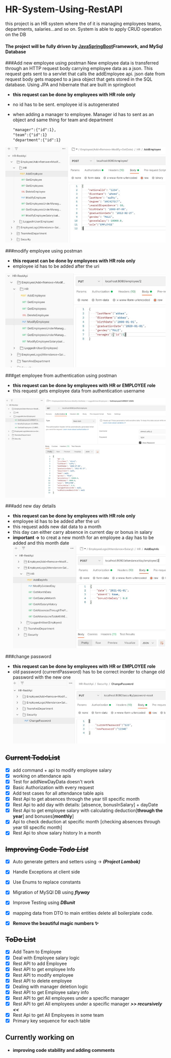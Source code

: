 # HR-System-Using-RestAPI

this project is an HR system where the of it is managing employees teams, departments, salaries...and so on. System is able to apply CRUD operation on the DB

#### The project will be fully driven by [JavaSpringBoot](https://www.tutorialspoint.com/spring_boot/spring_boot_introduction.htm) ​Framework, and MySql Database


###Add new employee using postman
New employee data is transferred through an HTTP request body carrying employee data as a json. This request gets sent to a servlet that calls the addEmployee api.
json date from request body gets mapped to a java object that gets stored in the SQL database. Using JPA and hibernate that are built in springboot

- **this request can be done by employees with HR role only**
- no id has to be sent. employee id is autogenerated
- when adding a manager to employee. Manager id has to sent as an object and same thing for team and department

  ```
  "manager":{"id":1},
  "team":{"id":1}
  "department":{"id":1}
  ```
![add-employee-postman](screen-shots/add-employee-postman.JPG)

###modify employee using postman
- **this request can be done by employees with HR role only**
- employee id has to be added after the uri

![modify-employee-postman](screen-shots/modify-employee-postman.JPG)

###get employee from authentication using postman
- **this request can be done by employees with HR or EMPLOYEE role**
- this request gets employee data from authentication username

![get-employee-postman](screen-shots/get-employee-by-logged-user-posman.JPG)

###add new day details
- **this request can be done by employees with HR role only**
- employee id has to be added after the uri
- this request adds new dat data to a month
- this day can either carry absence in current day or bonus in salary
- **important ->** to creat a new month for an employee a day has to be added and this month date
![add-new-day-postman](screen-shots/add-new-day-date-by-hr-postman.JPG)

###change password
- **this request can be done by employees with HR or EMPLOYEE role**
- old password (currentPassword) has to be correct inorder to change old password with the new one
![change-password-postman](screen-shots/logged-user-change-password-postman.JPG)

## ~~Current TodoList~~
- [x] add command + api to modify employee salary
- [x] working on attendance apis
- [x] Test for addNewDayData doesn't work
- [x] Basic Authorization with every request
- [x] Add test cases for all attendance table apis
- [x] Rest Api to get absences through the year till specific month
- [x] Rest Api to add day with details: [absence, bonusInSalary] + dayDate
- [x] Rest Api to get employee salary with calculating deduction[**through the year**] and bonuses[**monthly**]
- [x] Api to check deduction at specific month [checking absences through year till specific month]
- [x] Rest Api to show salary history In a month

## ~~Improving Code _Todo List_~~

- [x] Auto generate getters and setters using -> **_(Project Lombok)_**
- [x] Handle Exceptions at client side
- [x] Use Enums to replace constants
- [x] Migration of MySQl DB using **_flyway_**
- [x] Improve Testing using **_DBunit_**
- [x] mapping data from DTO to main entities delete all boilerplate code.
- [x] **Remove the beautiful magic numbers ✨**



## ~~ToDo List~~ 

- [x] Add Team to Employee
- [x] Deal with Employee salary logic
- [x] Rest API to add Employee
- [x] Rest API to get employee Info
- [x] Rest API to modify employee
- [x] Rest API to delete employee
- [x] Dealing with manager deletion logic
- [x] Rest API to get Employee salary info
- [x] Rest API to get All employees under a specific manager
- [x] Rest API to get All employees under a specific manager ***>> recursively <<***
- [x] Rest Api to get All Employees in some team
- [x] Primary key sequence for each table

## Currently working on
- #### improving code stability and adding comments
